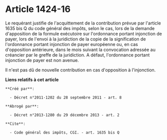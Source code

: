 # Article 1424-16

Le requérant justifie de l'acquittement de la contribution prévue par l'article 1635 bis Q du code général des impôts, selon
le cas, lors de la demande d'apposition de la formule exécutoire sur l'ordonnance portant injonction de payer, lors de
l'envoi à la juridiction de la copie de la signification de l'ordonnance portant injonction de payer européenne ou, en cas
d'opposition antérieure, dans le mois suivant la convocation adressée au créancier par le greffe de la juridiction. A défaut,
l'ordonnance portant injonction de payer est non avenue.

Il n'est pas dû de nouvelle contribution en cas d'opposition à l'injonction.

**Liens relatifs à cet article**

	**Créé par**:

	  - Décret n°2011-1202 du 28 septembre 2011 - art. 8

	**Abrogé par**:

	  - Décret n°2013-1280 du 29 décembre 2013 - art. 2

	**Cite**:

	  - Code général des impôts, CGI. - art. 1635 bis Q
